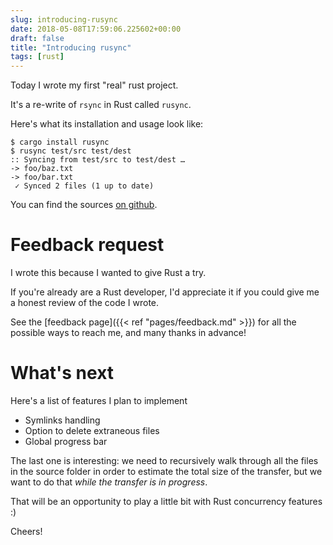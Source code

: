 ```yaml
---
slug: introducing-rusync
date: 2018-05-08T17:59:06.225602+00:00
draft: false
title: "Introducing rusync"
tags: [rust]
---
```


Today I wrote my first "real" rust project.

It's a re-write of `rsync` in Rust called `rusync`.

Here's what its installation and usage look like:

```
$ cargo install rusync
$ rusync test/src test/dest
:: Syncing from test/src to test/dest …
-> foo/baz.txt
-> foo/bar.txt
 ✓ Synced 2 files (1 up to date)
```

You can find the sources [on github](https://github.com/dmerejkowsky/rusync).

# Feedback request

I wrote this because I wanted to give Rust a try.

If you're already are a Rust developer, I'd appreciate it if you could give me a honest review of the code I wrote.

See the [feedback page]({{< ref "pages/feedback.md" >}}) for all the possible ways to reach me, and many thanks in advance!

# What's next

Here's a list of features I plan to implement

* Symlinks handling
* Option to delete extraneous files
* Global progress bar

The last one is interesting: we need to recursively walk through all the files in the source folder in order to estimate the total size of the transfer, but we want to do that *while the transfer is in progress*.

That will be an opportunity to play a little bit with Rust concurrency features :)

Cheers!
